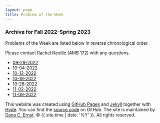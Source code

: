 ```yaml
---
layout: page
title: Problem of the Week
---
```


### Archive for Fall 2022-Spring 2023

Problems of the Week are listed
below in reverse chronological order.

Please contact [Rachel Neville](mailto:Rachel.Neville@nau.edu) (AMB 172) with any questions.

- <a href = "https://naumathstat.github.io/problem-of-the-week/files/2022-09-29">09-29-2022</a>
- <a href = "https://naumathstat.github.io/problem-of-the-week/files/2022-10-04">10-04-2022</a>
- <a href = "https://naumathstat.github.io/problem-of-the-week/files/2022-10-12">10-12-2022</a>
- <a href = "https://naumathstat.github.io/problem-of-the-week/files/2022-10-19">10-19-2022</a>
- <a href = "https://naumathstat.github.io/problem-of-the-week/files/2022-10-26">10-26-2022</a>
- <a href = "https://naumathstat.github.io/problem-of-the-week/files/2022-11-02">11-02-2022</a>
- <a href = "https://naumathstat.github.io/problem-of-the-week/files/2022-11-09">11-09-2022</a>

<p>This website was created using <a href="https://pages.github.com">GitHub Pages</a> 
and <a href="http://jekyllrb.com">Jekyll</a> together with 
<a href="http://hyde.getpoole.com">Hyde</a>. 
You can find the <a href="http://github.com/NAUMathStat/seminars">source code</a> on GitHub. 
The site is maintained by <a href="http://dcernst.github.io">Dana C. Ernst</a>. &copy; {{ site.time | date: '%Y' }}. 
All rights reserved.</p>

